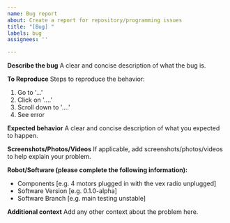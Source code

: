 ```yaml
---
name: Bug report
about: Create a report for repository/programming issues
title: "[Bug] "
labels: bug
assignees: ''

---
```


**Describe the bug**
A clear and concise description of what the bug is.

**To Reproduce**
Steps to reproduce the behavior:
1. Go to '...'
2. Click on '....'
3. Scroll down to '....'
4. See error

**Expected behavior**
A clear and concise description of what you expected to happen.

**Screenshots/Photos/Videos**
If applicable, add screenshots/photos/videos to help explain your problem.

**Robot/Software (please complete the following information):**
 - Components [e.g. 4 motors plugged in with the vex radio unplugged]
 - Software Version [e.g. 0.1.0-alpha]
 - Software Branch [e.g. main testing unstable]

**Additional context**
Add any other context about the problem here.
